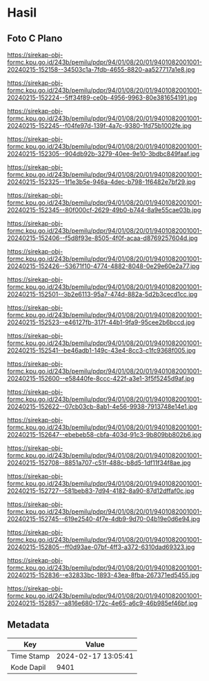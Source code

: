 # Hasil

## Foto C Plano

https://sirekap-obj-formc.kpu.go.id/243b/pemilu/pdpr/94/01/08/20/01/9401082001001-20240215-152158--34503c1a-7fdb-4655-8820-aa527717a1e8.jpg

https://sirekap-obj-formc.kpu.go.id/243b/pemilu/pdpr/94/01/08/20/01/9401082001001-20240215-152224--5ff34f89-ce0b-4956-9963-80e381654191.jpg

https://sirekap-obj-formc.kpu.go.id/243b/pemilu/pdpr/94/01/08/20/01/9401082001001-20240215-152245--f04fe97d-139f-4a7c-9380-1fd75b1002fe.jpg

https://sirekap-obj-formc.kpu.go.id/243b/pemilu/pdpr/94/01/08/20/01/9401082001001-20240215-152305--904db92b-3279-40ee-9e10-3bdbc849faaf.jpg

https://sirekap-obj-formc.kpu.go.id/243b/pemilu/pdpr/94/01/08/20/01/9401082001001-20240215-152325--1f1e3b5e-946a-4dec-b798-1f6482e7bf29.jpg

https://sirekap-obj-formc.kpu.go.id/243b/pemilu/pdpr/94/01/08/20/01/9401082001001-20240215-152345--80f000cf-2629-49b0-b744-8a9e55cae03b.jpg

https://sirekap-obj-formc.kpu.go.id/243b/pemilu/pdpr/94/01/08/20/01/9401082001001-20240215-152406--f5d8f93e-8505-4f0f-acaa-d8769257604d.jpg

https://sirekap-obj-formc.kpu.go.id/243b/pemilu/pdpr/94/01/08/20/01/9401082001001-20240215-152426--53671f10-4774-4882-8048-0e29e60e2a77.jpg

https://sirekap-obj-formc.kpu.go.id/243b/pemilu/pdpr/94/01/08/20/01/9401082001001-20240215-152501--3b2e6113-95a7-474d-882a-5d2b3cecd1cc.jpg

https://sirekap-obj-formc.kpu.go.id/243b/pemilu/pdpr/94/01/08/20/01/9401082001001-20240215-152523--e46127fb-317f-44b1-9fa9-95cee2b6bccd.jpg

https://sirekap-obj-formc.kpu.go.id/243b/pemilu/pdpr/94/01/08/20/01/9401082001001-20240215-152541--be46adb1-149c-43e4-8cc3-c1fc9368f005.jpg

https://sirekap-obj-formc.kpu.go.id/243b/pemilu/pdpr/94/01/08/20/01/9401082001001-20240215-152600--e58440fe-8ccc-422f-a3e1-3f5f5245d9af.jpg

https://sirekap-obj-formc.kpu.go.id/243b/pemilu/pdpr/94/01/08/20/01/9401082001001-20240215-152622--07cb03cb-8ab1-4e56-9938-7913748e14e1.jpg

https://sirekap-obj-formc.kpu.go.id/243b/pemilu/pdpr/94/01/08/20/01/9401082001001-20240215-152647--ebebeb58-cbfa-403d-91c3-9b809bb802b6.jpg

https://sirekap-obj-formc.kpu.go.id/243b/pemilu/pdpr/94/01/08/20/01/9401082001001-20240215-152708--8851a707-c51f-488c-b8d5-1df11f34f8ae.jpg

https://sirekap-obj-formc.kpu.go.id/243b/pemilu/pdpr/94/01/08/20/01/9401082001001-20240215-152727--581beb83-7d94-4182-8a90-87d12dffaf0c.jpg

https://sirekap-obj-formc.kpu.go.id/243b/pemilu/pdpr/94/01/08/20/01/9401082001001-20240215-152745--619e2540-4f7e-4db9-9d70-04b19e0d6e94.jpg

https://sirekap-obj-formc.kpu.go.id/243b/pemilu/pdpr/94/01/08/20/01/9401082001001-20240215-152805--ff0d93ae-07bf-4ff3-a372-6310dad69323.jpg

https://sirekap-obj-formc.kpu.go.id/243b/pemilu/pdpr/94/01/08/20/01/9401082001001-20240215-152836--e32833bc-1893-43ea-8fba-267371ed5455.jpg

https://sirekap-obj-formc.kpu.go.id/243b/pemilu/pdpr/94/01/08/20/01/9401082001001-20240215-152857--a816e680-172c-4e65-a6c9-46b985ef46bf.jpg


## Metadata

| Key        | Value               |
| ---------- | ------------------- |
| Time Stamp | 2024-02-17 13:05:41 |
| Kode Dapil | 9401                |



